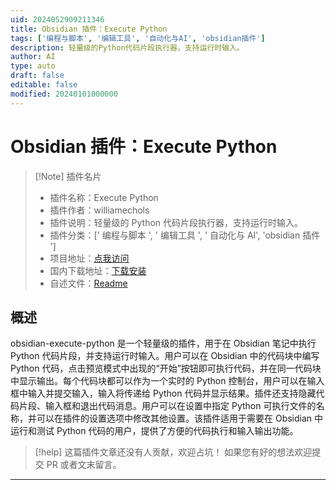 ```yaml
---
uid: 2024052909211346
title: Obsidian 插件：Execute Python
tags: ['编程与脚本', '编辑工具', '自动化与AI', 'obsidian插件']
description: 轻量级的Python代码片段执行器，支持运行时输入。
author: AI
type: auto
draft: false
editable: false
modified: 20240101000000
---
```


# Obsidian 插件：Execute Python

> [!Note] 插件名片
> - 插件名称：Execute Python
> - 插件作者：williamechols
> - 插件说明：轻量级的 Python 代码片段执行器，支持运行时输入。
> - 插件分类：[' 编程与脚本 ', ' 编辑工具 ', ' 自动化与 AI', 'obsidian 插件 ']
> - 项目地址：[点我访问](https://github.com/williamechols/obsidian-execute-python)
> - 国内下载地址：[下载安装](https://pkmer.cn/products/plugin/pluginMarket/?execute-python)
> - 自述文件：[Readme](https://ghproxy.net/https://raw.githubusercontent.com/WilliamEchols/obsidian-execute-python/master/README.md)

## 概述

obsidian-execute-python 是一个轻量级的插件，用于在 Obsidian 笔记中执行 Python 代码片段，并支持运行时输入。用户可以在 Obsidian 中的代码块中编写 Python 代码，点击预览模式中出现的“开始”按钮即可执行代码，并在同一代码块中显示输出。每个代码块都可以作为一个实时的 Python 控制台，用户可以在输入框中输入并提交输入，输入将传递给 Python 代码并显示结果。插件还支持隐藏代码片段、输入框和退出代码消息。用户可以在设置中指定 Python 可执行文件的名称，并可以在插件的设置选项中修改其他设置。该插件适用于需要在 Obsidian 中运行和测试 Python 代码的用户，提供了方便的代码执行和输入输出功能。

> [!help]
> 这篇插件文章还没有人贡献，欢迎占坑！
> 如果您有好的想法欢迎提交 PR 或者文末留言。

---



